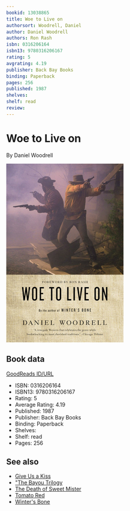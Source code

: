 ```yaml
---
bookid: 13038865
title: Woe to Live on
authorsort: Woodrell, Daniel
author: Daniel Woodrell
authors: Ron Rash
isbn: 0316206164
isbn13: 9780316206167
rating: 5
avgrating: 4.19
publisher: Back Bay Books
binding: Paperback
pages: 256
published: 1987
shelves: 
shelf: read
review: 
---
```


# Woe to Live on

By Daniel Woodrell

![](../../assets/bookcovers/1344268379l/13038865.jpg)

## Book data

[GoodReads ID/URL](https://www.goodreads.com/book/show/13038865)

- ISBN: 0316206164
- ISBN13: 9780316206167
- Rating: 5
- Average Rating: 4.19
- Published: 1987
- Publisher: Back Bay Books
- Binding: Paperback
- Shelves: 
- Shelf: read
- Pages: 256


## See also

- [Give Us a Kiss](Give_Us_a_Kiss.md)
- ["The Bayou Trilogy](The_Bayou_Trilogy-_Under_the_Bright_Lights__Muscle_for_the_Wing__and_The_Ones_You_Do.md)
- [The Death of Sweet Mister](The_Death_of_Sweet_Mister.md)
- [Tomato Red](Tomato_Red.md)
- [Winter's Bone](Winters_Bone.md)

